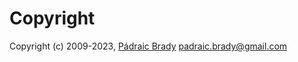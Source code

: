# Copyright

Copyright (c) 2009-2023, [Pádraic Brady](https://github.com/padraic) <padraic.brady@gmail.com>
